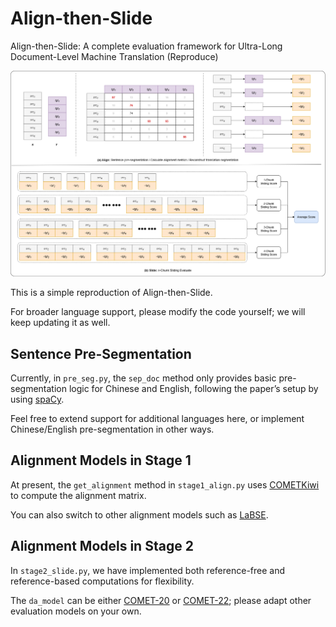 # Align-then-Slide
Align-then-Slide: A complete evaluation framework for Ultra-Long Document-Level Machine Translation (Reproduce)

![](method.png)


This is a simple reproduction of Align-then-Slide.

For broader language support, please modify the code yourself; we will keep updating it as well.

## Sentence Pre-Segmentation

Currently, in `pre_seg.py`, the `sep_doc` method only provides basic pre-segmentation logic for Chinese and English, following the paper’s setup by using [spaCy](https://spacy.io/models).

Feel free to extend support for additional languages here, or implement Chinese/English pre-segmentation in other ways.

## Alignment Models in Stage 1

At present, the `get_alignment` method in `stage1_align.py` uses [COMETKiwi](https://huggingface.co/Unbabel/wmt22-cometkiwi-da) to compute the alignment matrix.

You can also switch to other alignment models such as [LaBSE](https://huggingface.co/sentence-transformers/LaBSE).

## Alignment Models in Stage 2

In `stage2_slide.py`, we have implemented both reference-free and reference-based computations for flexibility.

The `da_model` can be either [COMET-20](https://huggingface.co/Unbabel/wmt20-comet-da) or [COMET-22](https://huggingface.co/Unbabel/wmt22-comet-da); please adapt other evaluation models on your own.
